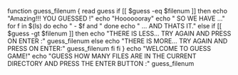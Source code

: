 function guess_filenum {
	read guess
	if [[ $guess -eq $filenum ]]
	then
		echo "Amazing!!! YOU GUESSED !"
		echo "Hooooooray"
		echo "  SO WE HAVE ..."
		for f in $(ls)
		do
			echo "  - $f and "
		done
		echo "    ... AND THATS IT."
	else
		if [[ $guess -gt $filenum ]]
		then
			echo "THERE IS LESS... TRY AGAIN AND PRESS ON ENTER :"
			guess_filenum
		else
			echo "THERE IS MORE... TRY AGAIN AND PRESS ON ENTER:"
			guess_filenum
		fi
	fi
}
echo "WELCOME TO GUESS GAME!"
echo "GUESS HOW MANY FILES ARE IN THE CURRENT DIRECTORY AND PRESS THE ENTER BUTTON :"
guess_filenum
